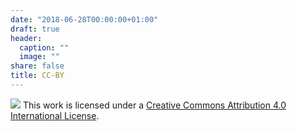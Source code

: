 ```yaml
---
date: "2018-06-28T00:00:00+01:00"
draft: true
header:
  caption: ""
  image: ""
share: false
title: CC-BY
---
```


![](https://i.creativecommons.org/l/by/4.0/88x31.png) This work is
licensed under a [Creative Commons Attribution 4.0 International
License](https://creativecommons.org/licenses/by/4.0/).
